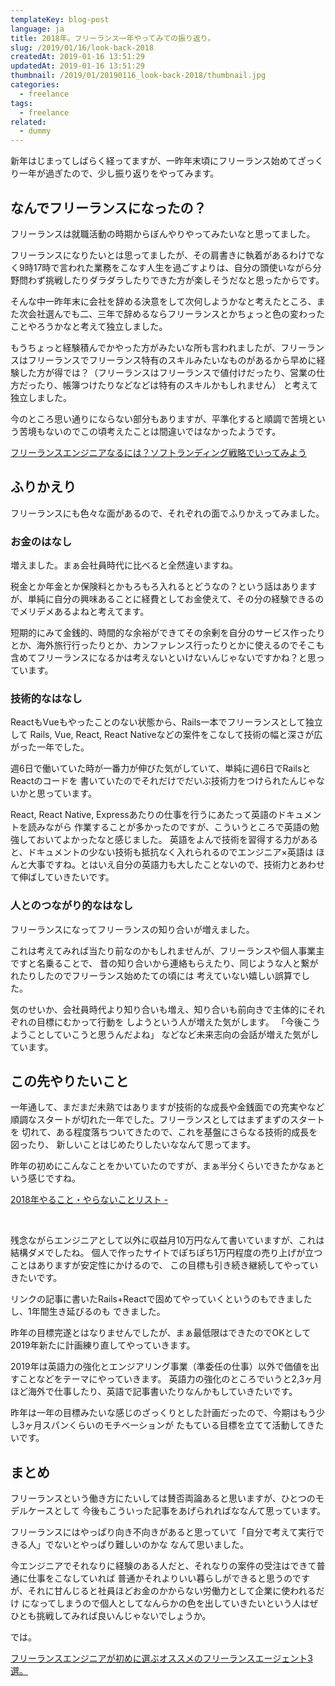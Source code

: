 ```yaml
---
templateKey: blog-post
language: ja
title: 2018年。フリーランス一年やってみての振り返り。
slug: /2019/01/16/look-back-2018
createdAt: 2019-01-16 13:51:29
updatedAt: 2019-01-16 13:51:29
thumbnail: /2019/01/20190116_look-back-2018/thumbnail.jpg
categories:
  - freelance
tags:
  - freelance
related:
  - dummy
---
```



新年はじまってしばらく経ってますが、一昨年末頃にフリーランス始めてざっくり一年が過ぎたので、少し振り返りをやってみます。

<div class="adsense"></div>

## なんでフリーランスになったの？

フリーランスは就職活動の時期からぼんやりやってみたいなと思ってました。

フリーランスになりたいとは思ってましたが、その肩書きに執着があるわけでなく9時17時で言われた業務をこなす人生を過ごすよりは、自分の頭使いながら分野問わず挑戦したりダラダラしたりできた方が楽しそうだなと思ったからです。

そんな中一昨年末に会社を辞める決意をして次何しようかなと考えたところ、また次会社選んでも二、三年で辞めるならフリーランスとかちょっと色の変わったことやろうかなと考えて独立しました。

もうちょっと経験積んでかやった方がみたいな所も言われましたが、フリーランスはフリーランスでフリーランス特有のスキルみたいなものがあるから早めに経験した方が得では？（フリーランスはフリーランスで値付けだったり、営業の仕方だったり、帳簿つけたりなどなどは特有のスキルかもしれません）
と考えて独立しました。

今のところ思い通りにならない部分もありますが、平準化すると順調で苦境という苦境もないのでこの頃考えたことは間違いではなかったようです。




<div class="related-post">
 <a href="https://ver-1-0.net/2018/11/26/how-to-be-enginner">フリーランスエンジニアなるには？ソフトランディング戦略でいってみよう</a>
</div>


## ふりかえり


フリーランスにも色々な面があるので、それぞれの面でふりかえってみました。

### お金のはなし

増えました。まぁ会社員時代に比べると全然違いますね。

税金とか年金とか保険料とかもろもろ入れるとどうなの？という話はありますが、単純に自分の興味あることに経費としてお金使えて、その分の経験できるのでメリデメあるよねと考えてます。

短期的にみて金銭的、時間的な余裕ができてその余剰を自分のサービス作ったりとか、海外旅行行ったりとか、カンファレンス行ったりとかに使えるのでそこも含めてフリーランスになるかは考えないといけないんじゃないですかね？と思っています。


### 技術的なはなし

ReactもVueもやったことのない状態から、Rails一本でフリーランスとして独立して
Rails, Vue, React, React Nativeなどの案件をこなして技術の幅と深さが広がった一年でした。

週6日で働いていた時が一番力が伸びた気がしていて、単純に週6日でRailsとReactのコードを
書いていたのでそれだけでだいぶ技術力をつけられたんじゃないかと思っています。

React, React Native, Expressあたりの仕事を行うにあたって英語のドキュメントを読みながら
作業することが多かったのですが、こういうところで英語の勉強しておいてよかったなと感じました。
英語をよんで技術を習得する力があると、ドキュメントの少ない技術も抵抗なく入れられるのでエンジニア×英語は
ほんと大事ですね。とはいえ自分の英語力も大したことないので、技術力とあわせて伸ばしていきたいです。

### 人とのつながり的なはなし

フリーランスになってフリーランスの知り合いが増えました。

これは考えてみれば当たり前なのかもしれませんが、フリーランスや個人事業主ですと名乗ることで、
昔の知り合いから連絡もらえたり、同じような人と繋がれたりしたのでフリーランス始めたての頃には
考えていない嬉しい誤算でした。

気のせいか、会社員時代より知り合いも増え、知り合いも前向きで主体的にそれぞれの目標にむかって行動を
しようという人が増えた気がします。
「今後こうようことしていこうと思うんだよね」
などなど未来志向の会話が増えた気がしています。


## この先やりたいこと

一年通して、まだまだ未熟ではありますが技術的な成長や金銭面での充実やなど
順調なスタートが切れた一年でした。フリーランスとしてはまずまずのスタートを
切れて、ある程度落ちついてきたので、これを基盤にさらなる技術的成長を図ったり、
新しいことはじめたりしたいななんて思ってます。

昨年の初めにこんなことをかいていたのですが、まぁ半分くらいできたかなぁという感じですね。

[2018年やること・やらないことリスト -](https://ver-1-0.net/2018/01/01/action-report-1225)

&nbsp;

残念ながらエンジニアとして以外に収益月10万円なんて書いていますが、これは結構ダメでしたね。
個人で作ったサイトでぽちぽち1万円程度の売り上げが立つことはありますが安定性にかけるので、
この目標も引き続き継続してやっていきたいです。

リンクの記事に書いたRails+Reactで固めてやっていくというのもできましたし、1年間生き延びるのも
できました。

昨年の目標完遂とはなりませんでしたが、まぁ最低限はできたのでOKとして2019年新たに計画練り直してやっていきます。

2019年は英語力の強化とエンジアリング事業（準委任の仕事）以外で価値を出すことなどをテーマにやっていきます。
英語力の強化のところでいうと2,3ヶ月ほど海外で仕事したり、英語で記事書いたりなんかもしていきたいです。

昨年は一年の目標みたいな感じのざっくりとした計画だったので、今期はもう少し3ヶ月スパンくらいのモチベーションが
たもている目標を立てて活動してきたいです。



## まとめ

フリーランスという働き方にたいしては賛否両論あると思いますが、ひとつのモデルケースとして
今後もこういった記事をあげられればななんて思っています。

フリーランスにはやっぱり向き不向きがあると思っていて「自分で考えて実行できる人」でないとやっぱり難しいのかな
なんて思いました。

今エンジニアでそれなりに経験のある人だと、それなりの案件の受注はできて普通に仕事をこなしていれば
普通かそれよりいい暮らしができると思うのですが、それに甘んじると社員ほどお金のかからない労働力として企業に使われるだけ
になってしまうので個人としてなんらかの色を出していきたいという人はぜひとも挑戦してみれば良いんじゃないでしょうか。

では。

<div class="related-post">
 <a href="https://ver-1-0.net/2018/12/03/freelance-agent-select" >フリーランスエンジニアが初めに選ぶオススメのフリーランスエージェント3選。</a>
</div>
